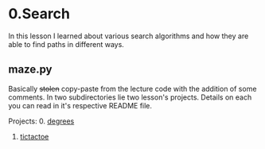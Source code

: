 # 0.Search
In this lesson I learned about various search algorithms and how they are able to find paths in different ways.

## maze.py
Basically ~~stolen~~ copy-paste from the lecture code with the addition of some comments.
In two subdirectories lie two lesson's projects. Details on each you can read in it's respective README file.

Projects:
  0. [degrees](degrees/README.md)
  1. [tictactoe](tictactoe/README.md)
